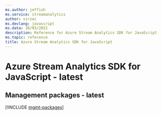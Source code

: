 ```yaml
---
ms.author: jeffish
ms.service: streamanalytics
author: xirzec
ms.devlang: javascript
ms.data: 10/03/2022
description: Reference for Azure Stream Analytics SDK for JavaScript
ms.topic: reference
title: Azure Stream Analytics SDK for JavaScript
---
```

# Azure Stream Analytics SDK for JavaScript - latest

## Management packages - latest
[!INCLUDE [mgmt-packages](stream-analytics-mgmt-index.md)]